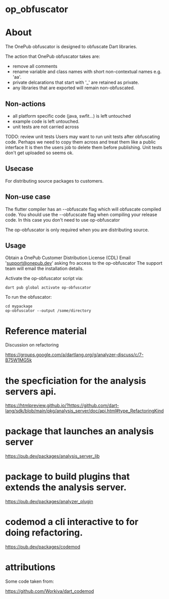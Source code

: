 # op_obfuscator

# About
The OnePub obfuscator is designed to obfuscate Dart libraries.

The action that OnePub obfuscator takes are:
* remove all comments
* rename variable and class names with short non-contextual names e.g. 'aa'.
* private delcarations that start with '_' are retained as private.
* any libraries that are exported will remain non-obfuscated.

## Non-actions
* all platform specific code (java, swfit...) is left untouched
* example code is left untouched.
* unit tests are not carried across 

TODO: review unit tests
Users may want to run unit tests after obfuscating code.
Perhaps we need to copy them across and treat them like a public interface
It is then the users job to delete them before publishing.
Unit tests don't get uploaded so seems ok.



## Usecase
For distributing source packages to customers.

## Non-use case
The flutter compiler has an --obfuscate flag which will obfuscate compiled code.
You should use the --obfucscate flag when compiling your release code.
In this case you don't need to use op-obfuscator

The op-obfuscator is only required when you are distributing source.


## Usage
Obtain a OnePub Customer Distribution License (CDL)
Email 'support@onepub.dev' asking fro access to the op-obfuscator
The support team will email the installation details.

Activate the op-obfuscator script via:
```
dart pub global activate op-obfuscator
```

To run the obfuscator:

```
cd mypackage
op-obfuscator --output /some/directory
```




# Reference material

Discussion on refactoring

https://groups.google.com/a/dartlang.org/g/analyzer-discuss/c/7-B75W1MG5k


# the specficiation for the analysis servers api.

https://htmlpreview.github.io/?https://github.com/dart-lang/sdk/blob/main/pkg/analysis_server/doc/api.html#type_RefactoringKind


# package that launches an analysis server
https://pub.dev/packages/analysis_server_lib

# package to build plugins that extends the analysis server.
https://pub.dev/packages/analyzer_plugin

# codemod a cli interactive to for doing refactoring.
https://pub.dev/packages/codemod


# attributions
Some code taken from:

https://github.com/Workiva/dart_codemod